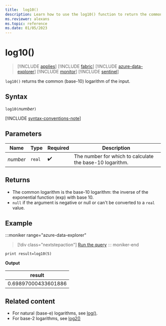 ```yaml
---
title:  log10()
description: Learn how to use the log10() function to return the common (base-10) logarithm of the input.
ms.reviewer: alexans
ms.topic: reference
ms.date: 01/05/2023
---
```

# log10()

> [!INCLUDE [applies](../includes/applies-to-version/applies.md)] [!INCLUDE [fabric](../includes/applies-to-version/fabric.md)] [!INCLUDE [azure-data-explorer](../includes/applies-to-version/azure-data-explorer.md)] [!INCLUDE [monitor](../includes/applies-to-version/monitor.md)] [!INCLUDE [sentinel](../includes/applies-to-version/sentinel.md)]

`log10()` returns the common (base-10) logarithm of the input.

## Syntax

`log10(`*number*`)`

[!INCLUDE [syntax-conventions-note](../includes/syntax-conventions-note.md)]

## Parameters

| Name | Type | Required | Description |
|--|--|--|--|
|*number*| `real` |  :heavy_check_mark: | The number for which to calculate the base-10 logarithm.|

## Returns

* The common logarithm is the base-10 logarithm: the inverse of the exponential function (exp) with base 10.
* `null` if the argument is negative or null or can't be converted to a `real` value.

## Example

:::moniker range="azure-data-explorer"
> [!div class="nextstepaction"]
> <a href="https://dataexplorer.azure.com/clusters/help/databases/Samples?query=H4sIAAAAAAAAAysoyswrUShKLS7NKbHNyU83NNAw1QQAQyXyFRUAAAA=" target="_blank">Run the query</a>
::: moniker-end

```kusto
print result=log10(5)
```

**Output**

|result|
|--|
|0.69897000433601886|

## Related content

* For natural (base-e) logarithms, see [log()](log-function.md).
* For base-2 logarithms, see [log2()](log2-function.md)